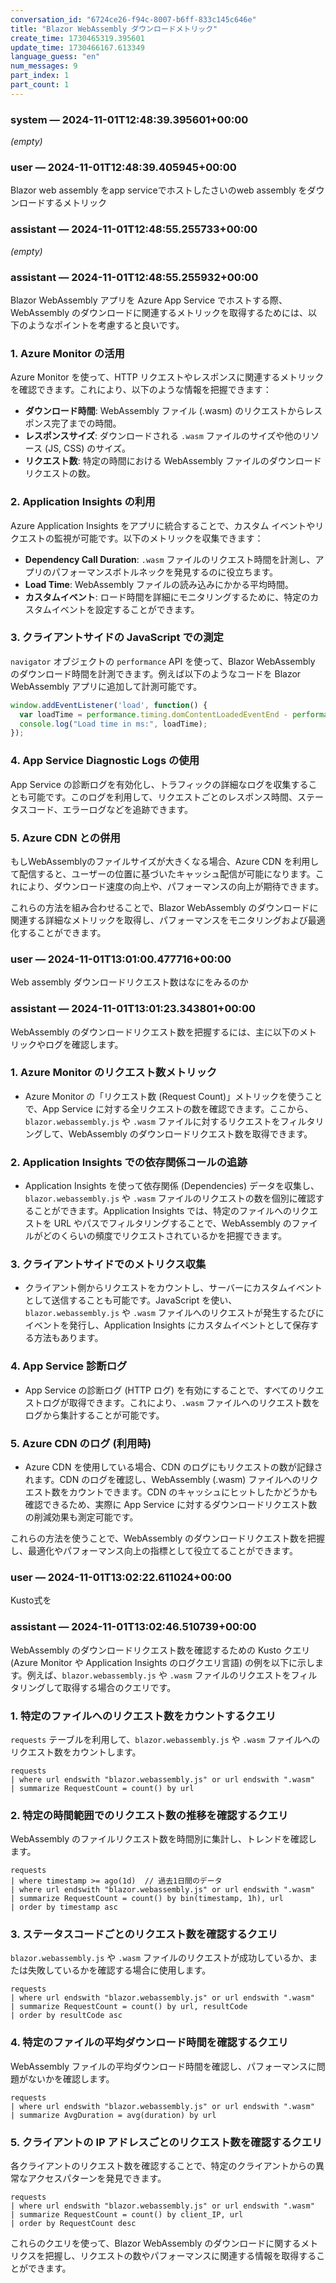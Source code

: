 ```yaml
---
conversation_id: "6724ce26-f94c-8007-b6ff-833c145c646e"
title: "Blazor WebAssembly ダウンロードメトリック"
create_time: 1730465319.395601
update_time: 1730466167.613349
language_guess: "en"
num_messages: 9
part_index: 1
part_count: 1
---
```


### system — 2024-11-01T12:48:39.395601+00:00

_(empty)_

### user — 2024-11-01T12:48:39.405945+00:00

Blazor web assembly をapp serviceでホストしたさいのweb assembly をダウンロードするメトリック

### assistant — 2024-11-01T12:48:55.255733+00:00

_(empty)_

### assistant — 2024-11-01T12:48:55.255932+00:00

Blazor WebAssembly アプリを Azure App Service でホストする際、WebAssembly のダウンロードに関連するメトリックを取得するためには、以下のようなポイントを考慮すると良いです。

### 1. Azure Monitor の活用
Azure Monitor を使って、HTTP リクエストやレスポンスに関連するメトリックを確認できます。これにより、以下のような情報を把握できます：
   - **ダウンロード時間**: WebAssembly ファイル (.wasm) のリクエストからレスポンス完了までの時間。
   - **レスポンスサイズ**: ダウンロードされる `.wasm` ファイルのサイズや他のリソース (JS, CSS) のサイズ。
   - **リクエスト数**: 特定の時間における WebAssembly ファイルのダウンロードリクエストの数。

### 2. Application Insights の利用
Azure Application Insights をアプリに統合することで、カスタム イベントやリクエストの監視が可能です。以下のメトリックを収集できます：
   - **Dependency Call Duration**: `.wasm` ファイルのリクエスト時間を計測し、アプリのパフォーマンスボトルネックを発見するのに役立ちます。
   - **Load Time**: WebAssembly ファイルの読み込みにかかる平均時間。
   - **カスタムイベント**: ロード時間を詳細にモニタリングするために、特定のカスタムイベントを設定することができます。

### 3. クライアントサイドの JavaScript での測定
`navigator` オブジェクトの `performance` API を使って、Blazor WebAssembly のダウンロード時間を計測できます。例えば以下のようなコードを Blazor WebAssembly アプリに追加して計測可能です。

```javascript
window.addEventListener('load', function() {
  var loadTime = performance.timing.domContentLoadedEventEnd - performance.timing.navigationStart;
  console.log("Load time in ms:", loadTime);
});
```

### 4. App Service Diagnostic Logs の使用
App Service の診断ログを有効化し、トラフィックの詳細なログを収集することも可能です。このログを利用して、リクエストごとのレスポンス時間、ステータスコード、エラーログなどを追跡できます。

### 5. Azure CDN との併用
もしWebAssemblyのファイルサイズが大きくなる場合、Azure CDN を利用して配信すると、ユーザーの位置に基づいたキャッシュ配信が可能になります。これにより、ダウンロード速度の向上や、パフォーマンスの向上が期待できます。

これらの方法を組み合わせることで、Blazor WebAssembly のダウンロードに関連する詳細なメトリックを取得し、パフォーマンスをモニタリングおよび最適化することができます。

### user — 2024-11-01T13:01:00.477716+00:00

Web assembly ダウンロードリクエスト数はなにをみるのか

### assistant — 2024-11-01T13:01:23.343801+00:00

WebAssembly のダウンロードリクエスト数を把握するには、主に以下のメトリックやログを確認します。

### 1. **Azure Monitor のリクエスト数メトリック**
   - Azure Monitor の「リクエスト数 (Request Count)」メトリックを使うことで、App Service に対する全リクエストの数を確認できます。ここから、`blazor.webassembly.js` や `.wasm` ファイルに対するリクエストをフィルタリングして、WebAssembly のダウンロードリクエスト数を取得できます。

### 2. **Application Insights での依存関係コールの追跡**
   - Application Insights を使って依存関係 (Dependencies) データを収集し、`blazor.webassembly.js` や `.wasm` ファイルのリクエストの数を個別に確認することができます。Application Insights では、特定のファイルへのリクエストを URL やパスでフィルタリングすることで、WebAssembly のファイルがどのくらいの頻度でリクエストされているかを把握できます。

### 3. **クライアントサイドでのメトリクス収集**
   - クライアント側からリクエストをカウントし、サーバーにカスタムイベントとして送信することも可能です。JavaScript を使い、`blazor.webassembly.js` や `.wasm` ファイルへのリクエストが発生するたびにイベントを発行し、Application Insights にカスタムイベントとして保存する方法もあります。

### 4. **App Service 診断ログ**
   - App Service の診断ログ (HTTP ログ) を有効にすることで、すべてのリクエストログが取得できます。これにより、`.wasm` ファイルへのリクエスト数をログから集計することが可能です。

### 5. **Azure CDN のログ (利用時)**
   - Azure CDN を使用している場合、CDN のログにもリクエストの数が記録されます。CDN のログを確認し、WebAssembly (.wasm) ファイルへのリクエスト数をカウントできます。CDN のキャッシュにヒットしたかどうかも確認できるため、実際に App Service に対するダウンロードリクエスト数の削減効果も測定可能です。

これらの方法を使うことで、WebAssembly のダウンロードリクエスト数を把握し、最適化やパフォーマンス向上の指標として役立てることができます。

### user — 2024-11-01T13:02:22.611024+00:00

Kusto式を

### assistant — 2024-11-01T13:02:46.510739+00:00

WebAssembly のダウンロードリクエスト数を確認するための Kusto クエリ (Azure Monitor や Application Insights のログクエリ言語) の例を以下に示します。例えば、`blazor.webassembly.js` や `.wasm` ファイルのリクエストをフィルタリングして取得する場合のクエリです。

### 1. **特定のファイルへのリクエスト数をカウントするクエリ**
   `requests` テーブルを利用して、`blazor.webassembly.js` や `.wasm` ファイルへのリクエスト数をカウントします。

   ```kusto
   requests
   | where url endswith "blazor.webassembly.js" or url endswith ".wasm"
   | summarize RequestCount = count() by url
   ```

### 2. **特定の時間範囲でのリクエスト数の推移を確認するクエリ**
   WebAssembly のファイルリクエスト数を時間別に集計し、トレンドを確認します。

   ```kusto
   requests
   | where timestamp >= ago(1d)  // 過去1日間のデータ
   | where url endswith "blazor.webassembly.js" or url endswith ".wasm"
   | summarize RequestCount = count() by bin(timestamp, 1h), url
   | order by timestamp asc
   ```

### 3. **ステータスコードごとのリクエスト数を確認するクエリ**
   `blazor.webassembly.js` や `.wasm` ファイルのリクエストが成功しているか、または失敗しているかを確認する場合に使用します。

   ```kusto
   requests
   | where url endswith "blazor.webassembly.js" or url endswith ".wasm"
   | summarize RequestCount = count() by url, resultCode
   | order by resultCode asc
   ```

### 4. **特定のファイルの平均ダウンロード時間を確認するクエリ**
   WebAssembly ファイルの平均ダウンロード時間を確認し、パフォーマンスに問題がないかを確認します。

   ```kusto
   requests
   | where url endswith "blazor.webassembly.js" or url endswith ".wasm"
   | summarize AvgDuration = avg(duration) by url
   ```

### 5. **クライアントの IP アドレスごとのリクエスト数を確認するクエリ**
   各クライアントのリクエスト数を確認することで、特定のクライアントからの異常なアクセスパターンを発見できます。

   ```kusto
   requests
   | where url endswith "blazor.webassembly.js" or url endswith ".wasm"
   | summarize RequestCount = count() by client_IP, url
   | order by RequestCount desc
   ```

これらのクエリを使って、Blazor WebAssembly のダウンロードに関するメトリクスを把握し、リクエストの数やパフォーマンスに関連する情報を取得することができます。
